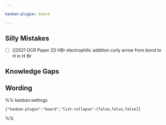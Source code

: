 ```yaml
---

kanban-plugin: board

---
```


## Silly Mistakes

- [ ] [[2021 OCR Paper 2]] HBr electrophilic addition curly arrow from bond to H in H-Br


## Knowledge Gaps



## Wording





%% kanban:settings
```
{"kanban-plugin":"board","list-collapse":[false,false,false]}
```
%%